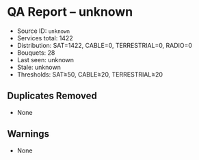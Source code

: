 # QA Report – unknown

- Source ID: `unknown`
- Services total: 1422
- Distribution: SAT=1422, CABLE=0, TERRESTRIAL=0, RADIO=0
- Bouquets: 28
- Last seen: unknown
- Stale: unknown
- Thresholds: SAT≥50, CABLE≥20, TERRESTRIAL≥20

## Duplicates Removed
- None

## Warnings
- None
